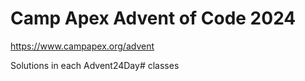 # Camp Apex Advent of Code 2024

https://www.campapex.org/advent

Solutions in each Advent24Day# classes
